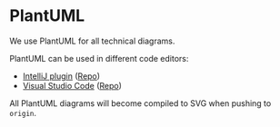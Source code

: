 # PlantUML

We use PlantUML for all technical diagrams.

PlantUML can be used in different code editors:

- [IntelliJ plugin](https://plugins.jetbrains.com/plugin/7017-plantuml-integration) ([Repo](https://github.com/esteinberg/plantuml4idea))
- [Visual Studio Code](https://marketplace.visualstudio.com/items?itemName=jebbs.plantuml) ([Repo](https://github.com/qjebbs/vscode-plantuml))

All PlantUML diagrams will become compiled to SVG when pushing to `origin`.